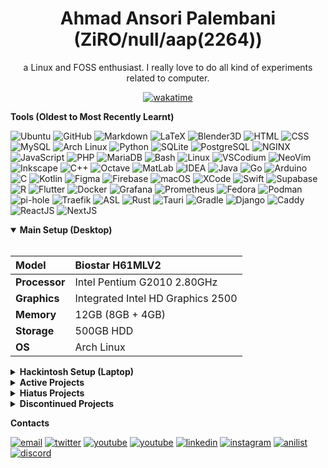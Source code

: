 <div align="center">
  
  <h1>Ahmad Ansori Palembani <br/> (ZiRO/null/aap(2264))</h1>
  
  a Linux and FOSS enthusiast. I really love to do all kind of experiments related to computer.
  
  
  [![wakatime](https://wakatime.com/badge/user/e3f91dd5-c937-4d7d-98f5-f2282e7bfb16.svg?style=for-the-badge)](https://wakatime.com/@e3f91dd5-c937-4d7d-98f5-f2282e7bfb16)

</div>

**Tools (Oldest to Most Recently Learnt)**

![Ubuntu](https://img.shields.io/badge/-Ubuntu-black?style=flat&logo=ubuntu)
![GitHub](https://img.shields.io/badge/-GitHub-black?style=flat&logo=github)
![Markdown](https://img.shields.io/badge/-Markdown-black?style=flat&logo=markdown)
![LaTeX](https://img.shields.io/badge/-LaTeX-black?style=flat&logo=latex)
![Blender3D](https://img.shields.io/badge/-Blender3D-black?style=flat&logo=blender)
![HTML](https://img.shields.io/badge/-HTML-black?style=flat&logo=html5)
![CSS](https://img.shields.io/badge/-CSS-black?style=flat&logo=css3)
![MySQL](https://img.shields.io/badge/-MySQL-black?style=flat&logo=mysql)
![Arch Linux](https://img.shields.io/badge/-Arch%20Linux-black?style=flat&logo=arch-linux)
![Python](https://img.shields.io/badge/-Python-black?style=flat&logo=python)
![SQLite](https://img.shields.io/badge/-SQLite-black?style=flat&logo=sqlite)
![PostgreSQL](https://img.shields.io/badge/-PostgreSQL-black?style=flat&logo=postgresql)
![NGINX](https://img.shields.io/badge/-NGINX-black?style=flat&logo=nginx)
![JavaScript](https://img.shields.io/badge/-JavaScript-black?style=flat&logo=javascript)
![PHP](https://img.shields.io/badge/-PHP%20Unfortunately...-black?style=flat&logo=php)
![MariaDB](https://img.shields.io/badge/-MariaDB-black?style=flat&logo=mariadb)
![Bash](https://img.shields.io/badge/-Bash-black?style=flat&logo=gnubash)
![Linux](https://img.shields.io/badge/-Linux-black?style=flat&logo=linux)
![VSCodium](https://img.shields.io/badge/-VSCodium-black?style=flat&logo=vscodium)
![NeoVim](https://img.shields.io/badge/-NeoVim-black?style=flat&logo=neovim)
![Inkscape](https://img.shields.io/badge/-Inkscape-black?style=flat&logo=inkscape)
![C++](https://img.shields.io/badge/-C++-black?style=flat&logo=cplusplus)
![Octave](https://img.shields.io/badge/-Octave-black?style=flat&logo=octave)
![MatLab](https://img.shields.io/badge/-MatLab-black?style=flat&logo=matlab)
![IDEA](https://img.shields.io/badge/-IDEA-black?style=flat&logo=intellijidea)
![Java](https://img.shields.io/badge/-Java-black?style=flat&logo=openjdk)
![Go](https://img.shields.io/badge/-Go-black?style=flat&logo=go)
![Arduino](https://img.shields.io/badge/-Arduino-black?style=flat&logo=arduino)
![C](https://img.shields.io/badge/-C-black?style=flat&logo=c)
![Kotlin](https://img.shields.io/badge/-Kotlin-black?style=flat&logo=kotlin)
![Figma](https://img.shields.io/badge/-Figma-black?style=flat&logo=figma)
![Firebase](https://img.shields.io/badge/-Firebase-black?style=flat&logo=firebase)
![macOS](https://img.shields.io/badge/-macOS-black?style=flat&logo=macos)
![XCode](https://img.shields.io/badge/-XCode-black?style=flat&logo=xcode)
![Swift](https://img.shields.io/badge/-Swift-black?style=flat&logo=swift)
![Supabase](https://img.shields.io/badge/-Supabase-black?style=flat&logo=supabase)
![R](https://img.shields.io/badge/-R-black?style=flat&logo=r)
![Flutter](https://img.shields.io/badge/-Flutter-black?style=flat&logo=flutter)
![Docker](https://img.shields.io/badge/-Docker-black?style=flat&logo=docker)
![Grafana](https://img.shields.io/badge/-Grafana-black?style=flat&logo=grafana)
![Prometheus](https://img.shields.io/badge/-Prometheus-black?style=flat&logo=prometheus)
![Fedora](https://img.shields.io/badge/-Fedora-black?style=flat&logo=fedora)
![Podman](https://img.shields.io/badge/-Podman-black?style=flat&logo=podman)
![pi-hole](https://img.shields.io/badge/-pi%96hole-black?style=flat&logo=pihole)
![Traefik](https://img.shields.io/badge/-Traefik-black?style=flat&logo=traefik-proxy)
![ASL](https://img.shields.io/badge/-ASL-black?style=flat&logo=asl)
![Rust](https://img.shields.io/badge/-Rust-black?style=flat&logo=rust)
![Tauri](https://img.shields.io/badge/-Tauri-black?style=flat&logo=tauri)
![Gradle](https://img.shields.io/badge/-Gradle-black?style=flat&logo=gradle)
![Django](https://img.shields.io/badge/-Django-black?style=flat&logo=django)
![Caddy](https://img.shields.io/badge/-Caddy-black?style=flat&logo=caddy)
![ReactJS](https://img.shields.io/badge/-ReactJS-black?style=flat&logo=react)
![NextJS](https://img.shields.io/badge/-NextJS-black?style=flat&logo=next)

<details open><summary><b>Main Setup (Desktop)</b></summary>
<br/>
  
|**Model**| Biostar H61MLV2 |
|:-|:-|
|**Processor**| Intel Pentium G2010 2.80GHz |
|**Graphics**| Integrated Intel HD Graphics 2500 |
|**Memory**| 12GB (8GB + 4GB) |
|**Storage**| 500GB HDD |
|**OS**| Arch Linux |
  
</details>

<details><summary><b>Hackintosh Setup (Laptop)</b></summary>
<br/>
  
|**Model**| Lenovo ThinkPad L460 |
|:-|:-|
|**Processor**| Intel Core i5-6300U 2.50GHz / 3.00GHz |
|**Graphics**| Intel HD Graphics 520 (Spoofed as HD620) |
|**Memory**| 8GB |
|**Storage**| 256 SSD |
|**OS**| macOS Ventura (v13.6.7 - OCv1.0.0) |

</details>

<details><summary><b>Active Projects</b></summary>

- [**Z3R0**](https://github.com/ZiRO-Bot/ziBot)

  A multi-purpose and customizable open-source discord bot (was a fork of Steve the Bot)

- [**dotfiles**](https://github.com/null2264/dotfiles)

  Collection of my configuration file(s)

- [**ziDark**](https://github.com/null2264/ziDark)

  Custom CSS/Theme that uses 'ziDark' colour scheme

- [**L460 Hackintosh**](https://github.com/null2264/L460-Hackintosh)

  EFI file(s) for Hackintosh setup on ThinkPad L460

- [**CobbleGen**](https://github.com/null2264/CobbleGen)

  An MC mod that allows you to customise/randomise cobblestone (stone or even basalt) generator(s)

- **The "Paranormal" Projects**

  Bunch of software (usually a fork) that I maintain for personal uses that named after paranormal topics

  - [**`spirit`**](https://github.com/null2264/spirit)
 
    Fork of Akkoma for [fedi.aap](fedi.aap.my.id) instance

  - [**Ghostbox**](https://github.com/null2264/Ghostbox)
 
    Frontend for `spirit` (Akkoma fork)

  - [**Yōkai**](https://github.com/null2264/yokai)
 
    Fork of TachiJ2K, a FOSS manga reader

- [And many more...](https://github.com/null2264)

</details>

<details><summary><b>Hiatus Projects</b></summary>

- [**ziTV**](https://github.com/null2264/ziTV)

  Collection of IPTV channels (M3U and EPG)

- [**`speedrun.py`**](https://github.com/null2264/speedrun.py)

  An asynchronous API wrapper for speedrun.com

</details>

<details><summary><b>Discontinued Projects</b></summary>

- [**Random API**](https://github.com/ZiRO-Bot/RandomAPI)

  API with random stuff thrown at it. Has been discontinued in favour of [`nexus`](https://github.com/ZiRO-Bot/nexus)

- [**Faithful BE**](https://github.com/null2264/Faithful-BE)

  Bedrock Port for Faithful 32x. Has been discontinued due to MrVizzy (Kraineff)'s Faithful licensing (their new textures, Vattic's is technically fine).
  If you still use MrVizzy (Kraineff)'s "Faithful", please consider migrating to the REAL Faithful project: https://faithfulpack.net/.

- [**i18n**](https://github.com/null2264/i18n)

  An experimental i18n system for Python. Has been discontinued in favour of [Project Fluent](https://projectfluent.org/)

- [**Project MC Launcher**](https://github.com/null2264/Project-MC-Launcher)

  Offline-only MultiMC fork. Has been discontinued due to the release of [PrismLauncher (previously known as PolyMC)](https://github.com/PrismLauncher/PrismLauncher)

- [**SkinCan**](https://github.com/SkinCanOrg/SkinCan)

  A libre skin cancer detection app (made for Bangkit '22). Has been discontinue due to time constraint

- [**SkyblockCreator**](https://github.com/null2264/SkyblockCreator)

  A fabric mod that lets you add skyblock-like world type(s). Has been discontinued due to time constraint

- [**LibreExpFix**](https://github.com/null2264/LibreExpFix)

  A small mod that fixes [MC-124177](https://bugs.mojang.com/browse/MC-124177). Has been archived since Mojang finally fixed the bug

</details>

**Contacts**

[![email](https://img.shields.io/badge/-palembani@gmail.com-black?style=flat&logo=gmail)](mailto:palembani@gmail.com)
[![twitter](https://img.shields.io/badge/-@ZiRO2264-black?style=flat&logo=twitter)](https://twitter.com/ZiRO2264)
[![youtube](https://img.shields.io/badge/-@null2264-black?style=flat&logo=youtube)](https://www.youtube.com/@null2264)
[![youtube](https://img.shields.io/badge/-@ZiRO2264-black?style=flat&logo=youtube)](https://www.youtube.com/@ZiRO2264)
[![linkedin](https://img.shields.io/badge/-Ahmad%20Ansori%20Palembani-black?style=flat&logo=linkedin)](https://www.linkedin.com/in/ahmad-ansori-palembani-9a470b231/)
[![instagram](https://img.shields.io/badge/-@aap2264-black?style=flat&logo=instagram)](https://www.instagram.com/aap2264)
[![anilist](https://img.shields.io/badge/-ZiRO2264-black?style=flat&logo=anilist)](https://anilist.co/user/ZiRO2264)
[![discord](https://img.shields.io/badge/-ziro2264-black?style=flat&logo=discord)](#)
